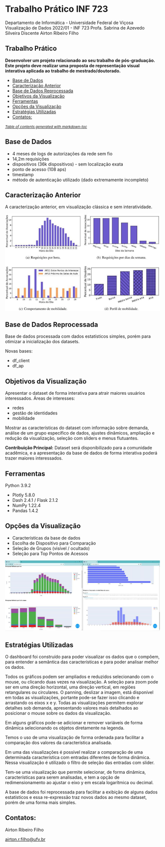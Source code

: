 # Trabalho Prático INF 723
Departamento de Informática - Universidade Federal de Viçosa
Visualização de Dados 2022/01 - INF 723
Profa. Sabrina de Azevedo Silveira
Discente Airton Ribeiro Filho

## Trabalho Prático
**Desenvolver um projeto relacionado ao seu trabalho de pós-graduação. Este projeto deve realizar uma proposta de representação visual interativa aplicada ao trabalho de mestrado/doutorado.**


- [Base de Dados](#base-de-dados)
- [Caracterização Anterior](#caracteriza--o-anterior)
- [Base de Dados Reprocessada](#base-de-dados-reprocessada)
- [Objetivos da Visualização](#objetivos-da-visualiza--o)
- [Ferramentas](#ferramentas)
- [Opções da Visualização](#op--es-da-visualiza--o)
- [Estratégias Utilizadas](#estrat-gias-utilizadas)
- [Contatos:](#contatos-)

<small><i><a href='http://ecotrust-canada.github.io/markdown-toc/'>Table of contents generated with markdown-toc</a></i></small>



## Base de Dados
- 4 meses de logs de autorizações da rede sem fio
- 14,2m requisições
- dispositivos (36k dispositivos) - sem localização exata
- ponto de acesso (108 aps)
- timestamp
- método de autenticação utilizado (dado extremamente incompleto)

## Caracterização Anterior
A caracterização anterior, em visualização clássica e sem interatividade.

![Caracterização Anterior](docs/caracterizacao_antrerior.jpg)

## Base de Dados Reprocessada

Base de dados processada com dados estatísticos simples, porém para
otimizar a inicialização dos datasets.

Novas bases:
- df_client
- df_ap

## Objetivos da Visualização
Apresentar o dataset de forma interativa para atrair maiores usuários interessados. Áreas de interesses:
- redes
- gestão de identidades
- mobilidade

Mostrar as características do dataset com informação sobre demanda, análise de um grupo específico de dados, ajustes dinâmicos, ampliação e redução da visualização, seleção com sliders e menus flutuantes.

**Contribuição Principal:**
Dataset será disponibilizado para a comunidade acadêmica, e a apresentação da base de dados de forma interativa poderá trazer maiores interessados.

## Ferramentas
Python 3.9.2
- Plotly 5.8.0
- Dash 2.4.1 / Flask 2.1.2
- NumPy 1.22.4
- Pandas 1.4.2


## Opções da Visualização
- Características da base de dados
- Escolha de Dispositivo para Comparação
- Seleção de Grupos (visível / ocultado)
- Seleção para Top Pontos de Acessos

![Caracterização Atual](docs/caracterizacao_atual.jpg)

## Estratégias Utilizadas
O dashboard foi construído para poder visualizar os dados que o compõem, para entender a semântica das características e para poder analisar melhor os dados.

Todos os gráficos podem ser ampliados e reduzidos selecionando com o mouse, ou clicando duas vezes na visualização. A seleção para zoom pode ser em uma direção horizontal, uma direção vertical, em regiões retangulares ou circulares.
O panning,  deslizar a imagem, está disponível em todas as visualizações, portante pode-se fazer isso clicando e arrastando os eixos x e y.
Todas as visualizações permitem explorar detalhes sob demanda, apresentando valores mais detalhados ao posicionar o mouse sobre os dados da visualização.

Em alguns gráficos pode-se adicionar e remover variáveis de forma dinâmica selecionando os objetos diretamente na legenda.

Temos o uso de uma visualização de forma ordenada para facilitar a comparação dos valores da característica analisada.

Em uma das visualizações é possível realizar a comparação de uma determinada característica com entradas diferentes de forma dinâmica. Nessa visualização é utilizado o filtro de seleção das entradas com slider.

Tem-se uma visualização que permite selecionar, de forma dinâmica, características para serem analisadas, e tem a opção de redimensionamento ao ajustar o eixo y em escala logarítmica ou decimal.

A base de dados foi reprocessada para facilitar a exibição de alguns dados estatísticos e essa re-expressão traz novos dados ao mesmo dataset, porém de uma forma mais simples.

## Contatos:
Airton Ribeiro Filho

airton.r.filho@ufv.br
